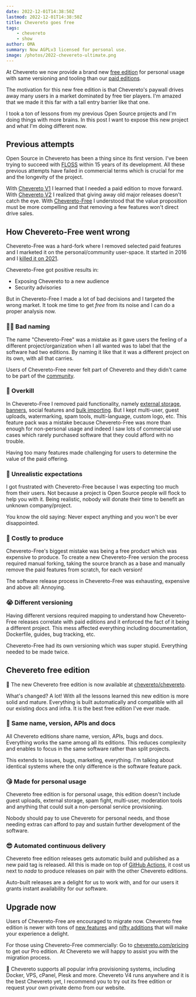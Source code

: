 ```yaml
---
date: 2022-12-01T14:38:50Z
lastmod: 2022-12-01T14:38:50Z
title: Chevereto goes free
tags:
    - chevereto
    - show
author: OMA
summary: Now AGPLv3 licensed for personal use.
image: /photos/2022-chevereto-ultimate.png
---
```


At Chevereto we now provide a brand new [free edition](https://github.com/chevereto/chevereto) for personal usage with same versioning and tooling than our [paid editions](https://chevereto.com/pricing).

The motivation for this new free edition is that Chevereto's paywall drives away many users in a market dominated by free tier players. I'm amazed that we made it this far with a tall entry barrier like that one.

I took a ton of lessons from my previous Open Source projects and I'm doing things with more brains. In this post I want to expose this new project and what I'm doing different now.

## Previous attempts

Open Source in Chevereto has been a thing since its first version. I've been trying to succeed with [FLOSS](https://en.wikipedia.org/wiki/Free_and_open-source_software) within 15 years of its development. All these previous attempts have failed in commercial terms which is crucial for me and the longevity of the project.

With [Chevereto V1](https://releases.chevereto.com/1.X/) I learned that I needed a paid edition to move forward. With [Chevereto V2](https://releases.chevereto.com/2.X/) I realized that giving away old major releases doesn't catch the eye. With [Chevereto-Free](https://github.com/rodber/chevereto-free) I understood  that the value proposition must be more compelling and that removing a few features won't direct drive sales.

## How Chevereto-Free went wrong

Chevereto-Free was a hard-fork where I removed selected paid features and I marketed it on the personal/community user-space. It started in 2016 and I [killed it on 2021](../2021/2021-06-25-adios-chevereto-free.md).

Chevereto-Free got positive results in:

* Exposing Chevereto to a new audience
* Security advisories

But in Chevereto-Free I made a lot of bad decisions and I targeted the wrong market. It took me time to get *free* from its noise and I can do a proper analysis now.

### 😵‍💫 Bad naming

The name "Chevereto-Free" was a mistake as it gave users the feeling of a different project/organization when I all wanted was to label that the software had two editions. By naming it like that it was a different project on its own, with all that carries.

Users of Chevereto-Free never felt part of Chevereto and they didn't came to be part of the [community](https://chevereto.com/community/).

### 🥵 Overkill

In Chevereto-Free I removed paid functionality, namely [external storage](https://v4-admin.chevereto.com/features/external-storage.html), [banners](https://v4-admin.chevereto.com/settings/banners.html), social features and [bulk importing](https://v4-admin.chevereto.com/dashboard/bulk-importer.html). But I kept multi-user, guest uploads, watermarking, spam tools, multi-language, custom logo, etc. This feature pack was a mistake because Chevereto-Free was more than enough for non-personal usage and indeed I saw lots of commercial use cases which rarely purchased software that they could afford with no trouble.

Having too many features made challenging for users to determine the value of the paid offering.

### 🤪 Unrealistic expectations

I got frustrated with Chevereto-Free because I was expecting too much from their users. Not because a project is Open Source people will flock to help you with it. Being realistic, nobody will donate their time to benefit an unknown company/project.

You know the old saying: Never expect anything and you won't be ever disappointed.

### 💸 Costly to produce

Chevereto-Free's biggest mistake was being a free product which was expensive to produce. To create a new Chevereto-Free version the process required manual forking, taking the source branch as a base and manually remove the paid features from scratch, for each version!

The software release process in Chevereto-Free was exhausting, expensive and above all: Annoying.

### 😭 Different versioning

Having different versions required mapping to understand how Chevereto-Free releases correlate with paid editions and it enforced the fact of it being a different project. This mess affected everything including documentation, Dockerfile, guides, bug tracking, etc.

Chevereto-Free had its own versioning which was super stupid. Everything needed to be made twice.

## Chevereto free edition

🥳 The new Chevereto free edition is now available at [chevereto/chevereto](https://github.com/chevereto/chevereto).

What's changed? A lot! With all the lessons learned this new edition is more solid and mature. Everything is built automatically and compatible with all our existing docs and infra. It is the best free edition I've ever made.

### 🎉 Same name, version, APIs and docs

All Chevereto editions share name, version, APIs, bugs and docs. Everything works the same among all its editions. This reduces complexity and enables to focus in the same software rather than split projects.

This extends to issues, bugs, marketing, everything. I'm talking about identical systems where the only difference is the software feature pack.

### 😘 Made for personal usage

Chevereto free edition is for personal usage, this edition doesn't include guest uploads, external storage, spam fight, multi-user, moderation tools and anything that could suit a non-personal service provisioning.

Nobody should pay to use Chevereto for personal needs, and those needing extras can afford to pay and sustain further development of the software.

### 😎 Automated continuous delivery

Chevereto free edition releases gets automatic build and published as a new paid tag is released. All this is made on top of [GitHub Actions](https://github.com/features/actions), it cost us next to *nada* to produce releases on pair with the other Chevereto editions.

Auto-built releases are a delight for us to work with, and for our users it grants instant availability for our software.

## Upgrade now

Users of Chevereto-Free are encouraged to migrate now. Chevereto free edition is newer with tons of [new features](https://v4-docs.chevereto.com/introduction/changelog/4.0.html) and [nifty additions](2022-09-20-chevereto-4.md) that will make your experience a delight.

For those using Chevereto-Free commercially: Go to [chevereto.com/pricing](https://chevereto.com/pricing) to get our Pro edition. At Chevereto we will happy to assist you with the migration process.

👏 Chevereto supports all popular infra provisioning systems, including Docker, VPS, cPanel, Plesk and more. Chevereto V4 runs anywhere and it is the best Chevereto yet, I recommend you to try out its free edition or request your own private demo from our website.

